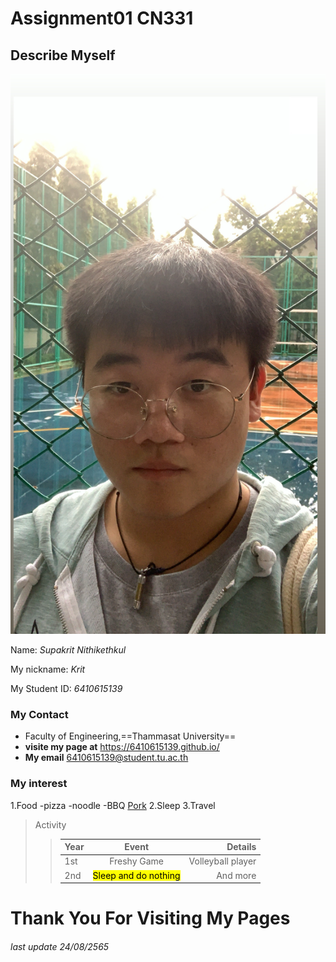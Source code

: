 __Assignment01 CN331__
===================

**Describe Myself**
------------------

![profilePic, The handsome guy](/profilePic.jpg)

Name: *Supakrit Nithikethkul*

My nickname: *Krit*

My Student ID: *6410615139*

### My Contact
- Faculty of Engineering,==Thammasat University==
- **visite my page at** <https://6410615139.github.io/>
- **My email** 6410615139@student.tu.ac.th

### My interest
1.Food
    -pizza
    -noodle
    -BBQ [Pork](/pigicon.jpg)
2.Sleep
3.Travel

>Activity
>
>>|   Year  |    Event             |    Details    |
>>| :---    |        :----:        |          ---: |
>>| 1st     | Freshy Game          | Volleyball player   |
>>| 2nd     | <mark>Sleep and do nothing</mark> | And more      |

# Thank You For Visiting My Pages

###### last update 24/08/2565